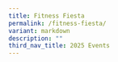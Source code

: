```yaml
---
title: Fitness Fiesta
permalink: /fitness-fiesta/
variant: markdown
description: ""
third_nav_title: 2025 Events
---
```

